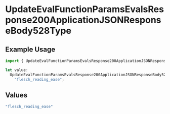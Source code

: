 # UpdateEvalFunctionParamsEvalsResponse200ApplicationJSONResponseBody528Type

## Example Usage

```typescript
import { UpdateEvalFunctionParamsEvalsResponse200ApplicationJSONResponseBody528Type } from "@orq-ai/node/models/operations";

let value:
  UpdateEvalFunctionParamsEvalsResponse200ApplicationJSONResponseBody528Type =
    "flesch_reading_ease";
```

## Values

```typescript
"flesch_reading_ease"
```